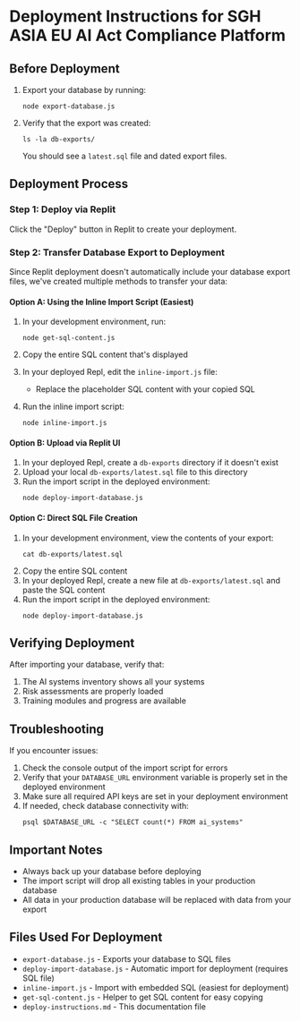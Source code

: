 # Deployment Instructions for SGH ASIA EU AI Act Compliance Platform

## Before Deployment

1. Export your database by running:
   ```
   node export-database.js
   ```

2. Verify that the export was created:
   ```
   ls -la db-exports/
   ```
   You should see a `latest.sql` file and dated export files.

## Deployment Process

### Step 1: Deploy via Replit

Click the "Deploy" button in Replit to create your deployment.

### Step 2: Transfer Database Export to Deployment

Since Replit deployment doesn't automatically include your database export files, we've created multiple methods to transfer your data:

#### Option A: Using the Inline Import Script (Easiest)

1. In your development environment, run:
   ```
   node get-sql-content.js
   ```

2. Copy the entire SQL content that's displayed

3. In your deployed Repl, edit the `inline-import.js` file:
   - Replace the placeholder SQL content with your copied SQL

4. Run the inline import script:
   ```
   node inline-import.js
   ```

#### Option B: Upload via Replit UI

1. In your deployed Repl, create a `db-exports` directory if it doesn't exist
2. Upload your local `db-exports/latest.sql` file to this directory
3. Run the import script in the deployed environment:
   ```
   node deploy-import-database.js
   ```

#### Option C: Direct SQL File Creation

1. In your development environment, view the contents of your export:
   ```
   cat db-exports/latest.sql
   ```
2. Copy the entire SQL content
3. In your deployed Repl, create a new file at `db-exports/latest.sql` and paste the SQL content
4. Run the import script in the deployed environment:
   ```
   node deploy-import-database.js
   ```

## Verifying Deployment

After importing your database, verify that:

1. The AI systems inventory shows all your systems
2. Risk assessments are properly loaded
3. Training modules and progress are available

## Troubleshooting

If you encounter issues:

1. Check the console output of the import script for errors
2. Verify that your `DATABASE_URL` environment variable is properly set in the deployed environment
3. Make sure all required API keys are set in your deployment environment
4. If needed, check database connectivity with:
   ```
   psql $DATABASE_URL -c "SELECT count(*) FROM ai_systems"
   ```

## Important Notes

- Always back up your database before deploying
- The import script will drop all existing tables in your production database
- All data in your production database will be replaced with data from your export

## Files Used For Deployment

- `export-database.js` - Exports your database to SQL files
- `deploy-import-database.js` - Automatic import for deployment (requires SQL file)
- `inline-import.js` - Import with embedded SQL (easiest for deployment)
- `get-sql-content.js` - Helper to get SQL content for easy copying
- `deploy-instructions.md` - This documentation file